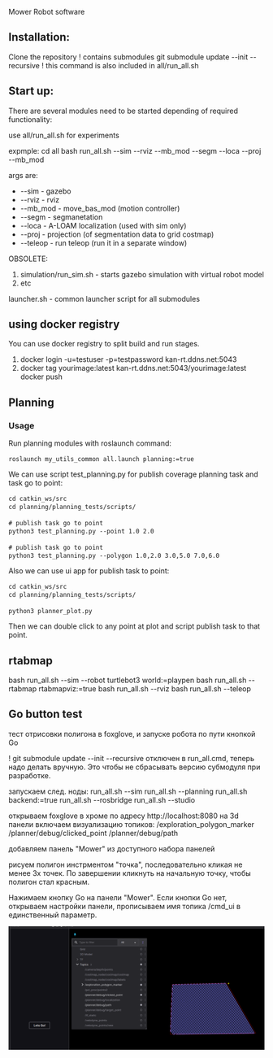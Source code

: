 Mower Robot software

Installation:
-----------------------
Clone the repository
! contains submodules
git submodule update --init --recursive
! this command is also included in all/run_all.sh

Start up:
-----------------------
There are several modules need to be started depending of required functionality:

use all/run_all.sh for experiments

expmple:
cd all
bash run_all.sh --sim --rviz --mb_mod --segm --loca --proj --mb_mod

args are:
- --sim   - gazebo
- --rviz  - rviz
- --mb_mod - move_bas_mod (motion controller)
- --segm  - segmanetation
- --loca  - A-LOAM localization (used with sim only)
- --proj  - projection (of segmentation data to grid costmap)
- --teleop - run teleop (run it in a separate window)

OBSOLETE: 
1. simulation/run_sim.sh  - starts gazebo simulation with virtual robot model
2. etc

launcher.sh - common launcher script for all submodules

using docker registry
------------------------
You can use docker registry to split build and run stages. 
1. docker login -u=testuser -p=testpassword kan-rt.ddns.net:5043
2. docker tag yourimage:latest kan-rt.ddns.net:5043/yourimage:latest
docker push

Planning
------------------------
### Usage
Run planning modules with roslaunch command: 
```
roslaunch my_utils_common all.launch planning:=true
```

We can use script test_planning.py for publish coverage planning task and task go to point:
```
cd catkin_ws/src
cd planning/planning_tests/scripts/

# publish task go to point
python3 test_planning.py --point 1.0 2.0

# publish task go to point
python3 test_planning.py --polygon 1.0,2.0 3.0,5.0 7.0,6.0
```

Also we can use ui app for publish task to point:
```
cd catkin_ws/src
cd planning/planning_tests/scripts/

python3 planner_plot.py
```

Then we can double click to any point at plot and script publish task to that point.


rtabmap
--------------------------
bash run_all.sh --sim --robot turtlebot3 world:=playpen
bash run_all.sh --rtabmap rtabmapviz:=true
bash run_all.sh --rviz
bash run_all.sh --teleop



Go button test
--------------------------
тест отрисовки полигона в foxglove, и запуске робота по пути кнопкой Go

! git submodule update --init --recursive отключен в run_all.cmd, теперь надо делать вручную. Это чтобы не сбрасывать версию субмодуля при разработке.

запускаем след. ноды:
run_all.sh --sim
run_all.sh --planning
run_all.sh backend:=true
run_all.sh --rosbridge
run_all.sh --studio

открываем foxglove в хроме по адресу http://localhost:8080
на 3d панели включаем визуализацию топиков:
    /exploration_polygon_marker
    /planner/debug/clicked_point
    /planner/debug/path

добавляем панель "Mower" из доступного набора панелей

рисуем полигон инстрментом "точка", последовательно кликая не менее 3х точек. По завершении кликнуть на начальную точку, чтобы полигон стал красным. 

Нажимаем кнопку Go на панели "Mower". Если кнопки Go нет,  открываем настройки панели, прописываем имя топика /cmd_ui в единственный параметр.

![alt text](imgs/go_test.png "Go test")
